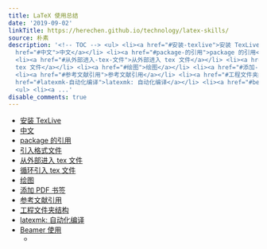 ```yaml
---
title: LaTeX 使用总结
date: '2019-09-02'
linkTitle: https://herechen.github.io/technology/latex-skills/
source: 朴素
description: '<!-- TOC --> <ul> <li><a href="#安装-texlive">安装 TexLive</a></li> <li><a
  href="#中文">中文</a></li> <li><a href="#package-的引用">package 的引用</a></li> <li><a href="#引入格式文件">引入格式文件</a></li>
  <li><a href="#从外部进入-tex-文件">从外部进入 tex 文件</a></li> <li><a href="#循环引入-tex-文件">循环引入
  tex 文件</a></li> <li><a href="#绘图">绘图</a></li> <li><a href="#添加-pdf-书签">添加 PDF 书签</a></li>
  <li><a href="#参考文献引用">参考文献引用</a></li> <li><a href="#工程文件夹结构">工程文件夹结构</a></li> <li><a
  href="#latexmk-自动化编译">latexmk: 自动化编译</a></li> <li><a href="#beamer-使用">Beamer 使用</a>
  <ul> <li><a ...'
disable_comments: true
---
```

<!-- TOC --> <ul> <li><a href="#安装-texlive">安装 TexLive</a></li> <li><a href="#中文">中文</a></li> <li><a href="#package-的引用">package 的引用</a></li> <li><a href="#引入格式文件">引入格式文件</a></li> <li><a href="#从外部进入-tex-文件">从外部进入 tex 文件</a></li> <li><a href="#循环引入-tex-文件">循环引入 tex 文件</a></li> <li><a href="#绘图">绘图</a></li> <li><a href="#添加-pdf-书签">添加 PDF 书签</a></li> <li><a href="#参考文献引用">参考文献引用</a></li> <li><a href="#工程文件夹结构">工程文件夹结构</a></li> <li><a href="#latexmk-自动化编译">latexmk: 自动化编译</a></li> <li><a href="#beamer-使用">Beamer 使用</a> <ul> <li><a ...